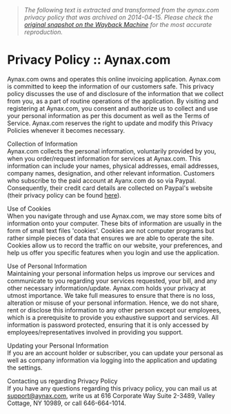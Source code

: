 > *The following text is extracted and transformed from the aynax.com privacy policy that was archived on 2014-04-15. Please check the [original snapshot on the Wayback Machine](https://web.archive.org/web/20140415233818id_/http%3A//www.aynax.com/privacy.php) for the most accurate reproduction.*

# Privacy Policy :: Aynax.com

Aynax.com owns and operates this online invoicing application. Aynax.com is committed to keep the information of our customers safe. This privacy policy discusses the use of and disclosure of the information that we collect from you, as a part of routine operations of the application. By visiting and registering at Aynax.com, you consent and authorize us to collect and use your personal information as per this document as well as the Terms of Service. Aynax.com reserves the right to update and modify this Privacy Policies whenever it becomes necessary. 

Collection of Information    
Aynax.com collects the personal information, voluntarily provided by you, when you order/request information for services at Aynax.com. This information can include your names, physical addresses, email addresses, company names, designation, and other relevant information. Customers who subscribe to the paid account at Ayanx.com do so via Paypal. Consequently, their credit card details are collected on Paypal's website (their privacy policy can be found [here](https://www.paypal.com/us/cgi-bin/webscr?cmd=p/gen/ua/policy_privacy-outside)). 

Use of Cookies    
When you navigate through and use Aynax.com, we may store some bits of information onto your computer. These bits of information are usually in the form of small text files 'cookies'. Cookies are not computer programs but rather simple pieces of data that ensures we are able to operate the site. Cookies allow us to record the traffic on our website, your preferences, and help us offer you specific features when you login and use the application. 

Use of Personal Information    
Maintaining your personal information helps us improve our services and communicate to you regarding your services requested, your bill, and any other necessary information/update. Aynax.com holds your privacy at utmost importance. We take full measures to ensure that there is no loss, alteration or misuse of your personal information. Hence, we do not share, rent or disclose this information to any other person except our employees, which is a prerequisite to provide you exhaustive support and services. All information is password protected, ensuring that it is only accessed by employees/representatives involved in providing you support. 

Updating your Personal Information    
If you are an account holder or subscriber, you can update your personal as well as company information via logging into the application and updating the settings. 

Contacting us regarding Privacy Policy    
If you have any questions regarding this privacy policy, you can mail us at support@aynax.com, write us at 616 Corporate Way Suite 2-3489, Valley Cottage, NY 10989, or call 646-664-1014. 
